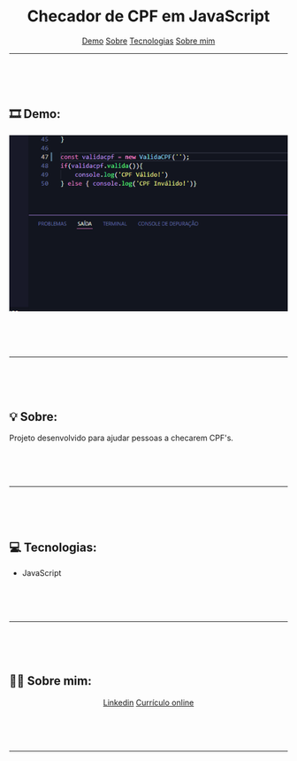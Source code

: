 <h1 align="center">Checador de CPF em JavaScript</h1>

<p align="center">
    <a href="#demo">Demo</a>
    <a href="#sobre">Sobre</a>
    <a href="#tecnologias">Tecnologias</a>
    <a href="#sobremim">Sobre mim</a>
</p>

---

<br> <br> <br>

## 🎞 Demo: <a id="demo"></a>
<div align="center">
    <img alt="Demonstração de verificação de CPF" src="page.gif" style="width:600px">
</div>

<br> <br> <br>

---

<br> <br> <br>

## 💡 Sobre: <a id="sobre"></a>
Projeto desenvolvido para ajudar pessoas a checarem CPF's.

<br> <br> <br>

---

<br> <br> <br>

## 💻 Tecnologias: <a id="tecnologias"></a>
<ul>
    <li>JavaScript</li>
</ul>

<br> <br> <br>

---

<br> <br> <br>

## 👩‍💻 Sobre mim: <a id="sobremim"></a>
<div align="center">
    <p>
        <a href="https://www.linkedin.com/in/ticianne-dias-a7a66b134/">Linkedin</a>
        <a href="https://ticiannedias.github.io/">Currículo online</a>
    </p>
</div>

<br> <br> <br>

---